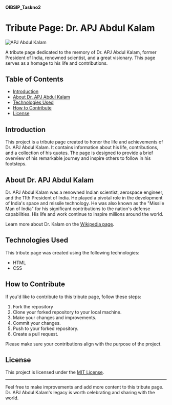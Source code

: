 #### OIBSIP_Taskno2
# Tribute Page: Dr. APJ Abdul Kalam

![APJ Abdul Kalam](kalam.jpg)

A tribute page dedicated to the memory of Dr. APJ Abdul Kalam, former President of India, renowned scientist, and a great visionary. This page serves as a homage to his life and contributions.

## Table of Contents

- [Introduction](#introduction)
- [About Dr. APJ Abdul Kalam](#about-dr-apj-abdul-kalam)
- [Technologies Used](#technologies-used)
- [How to Contribute](#how-to-contribute)
- [License](#license)

## Introduction

This project is a tribute page created to honor the life and achievements of Dr. APJ Abdul Kalam. It contains information about his life, contributions, and a collection of his quotes. The page is designed to provide a brief overview of his remarkable journey and inspire others to follow in his footsteps.

## About Dr. APJ Abdul Kalam

Dr. APJ Abdul Kalam was a renowned Indian scientist, aerospace engineer, and the 11th President of India. He played a pivotal role in the development of India's space and missile technology. He was also known as the "Missile Man of India" for his significant contributions to the nation's defense capabilities. His life and work continue to inspire millions around the world.

Learn more about Dr. Kalam on the [Wikipedia page](https://en.wikipedia.org/wiki/A._P._J._Abdul_Kalam).

## Technologies Used

This tribute page was created using the following technologies:

- HTML
- CSS

## How to Contribute

If you'd like to contribute to this tribute page, follow these steps:

1. Fork the repository
2. Clone your forked repository to your local machine.
3. Make your changes and improvements.
4. Commit your changes.
5. Push to your forked repository.
6. Create a pull request.

Please make sure your contributions align with the purpose of the project.

## License

This project is licensed under the [MIT License](LICENSE).

---

Feel free to make improvements and add more content to this tribute page. Dr. APJ Abdul Kalam's legacy is worth celebrating and sharing with the world.
